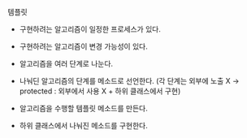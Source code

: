 템플릿
- 구현하려는 알고리즘이 일정한 프로세스가 있다.
- 구현하려는 알고리즘이 변경 가능성이 있다.

- 알고리즘을 여러 단계로 나눈다.
- 나눠딘 알고리즘의 단계를 메소드로 선언한다. (각 단계는 외부에 노출 X -> protected : 외부에서 사용 X + 하위 클래스에서 구현)
- 알고리즘을 수행할 템플릿 메소드를 만든다.
- 하위 클래스에서 나눠진 메소드를 구현한다.
